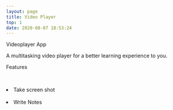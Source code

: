 ```yaml
---
layout: page
title: Video Player
top: 1
date: 2020-08-07 18:53:24
---
```

<div class="flex justify-center mx-auto mt-8">
   <div class="w-64 p-4 py-12 mr-20 font-sans font-semibold text-center text-gray-400 bg-teal-900 border border-teal-700 border-double rounded-lg shadow-xl video-screen h hover:bg-teal-800" id="video-player">
       Videoplayer App
       <p class="mt-4 font-sans text-base font-normal"> A multitasking video player for a better learning experience to you. </p>
       <div class="mt-8">
         Features
           <p class="mt-4 text-center"> 
              <li class="font-sans text-sm text-center list-none">Take screen shot</li> 
              <li class="font-sans text-sm text-center list-none ">Write Notes</li>
           </p>
      </div>
   </div>
</div>   